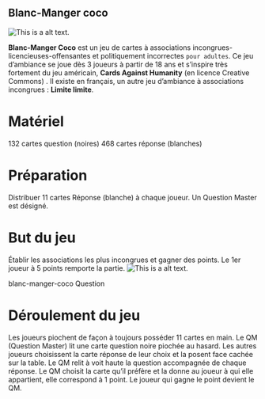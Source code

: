  ## Blanc-Manger coco

![This is a alt text.](https://cdn2.philibertnet.com/354800-thickbox_default/blanc-manger-coco-extension-la-recave.jpg "This is a sample image.")

**Blanc-Manger Coco** est un jeu de cartes à associations incongrues-licencieuses-offensantes et politiquement incorrectes `pour adultes`.
Ce jeu d’ambiance se joue dès 3 joueurs à partir de 18 ans et s’inspire très fortement du jeu américain, **Cards Against Humanity** (en licence Creative Commons) . Il existe en français, un autre jeu d’ambiance à associations incongrues : **Limite limite**.

# Matériel

132 cartes question (noires)
468 cartes réponse (blanches)
# Préparation

Distribuer 11 cartes Réponse (blanche) à chaque joueur.
Un Question Master est désigné.
# But du jeu

Établir les associations les plus incongrues et gagner des points.
Le 1er joueur à 5 points remporte la partie.
![This is a alt text.](https://divine-et-feminine.com/wp-content/uploads/2019/03/blanc-manger-coco-cartes-jeu.jpg "Draw your cards.")

blanc-manger-coco Question

# Déroulement du jeu

Les joueurs piochent de façon à toujours posséder 11 cartes en main.
Le QM (Question Master) lit une carte question noire piochée au hasard.
Les autres joueurs choisissent la carte réponse de leur choix et la posent face cachée sur la table.
Le QM relit à voit haute la question accompagnée de chaque réponse.
Le QM choisit la carte qu’il préfère et la donne au joueur à qui elle appartient, elle correspond à 1 point.
Le joueur qui gagne le point devient le QM.
